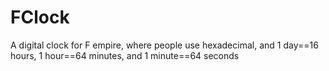 # FClock
A digital clock for F empire, where people use hexadecimal, and 1 day==16 hours, 1 hour==64 minutes, and 1 minute==64 seconds
